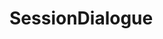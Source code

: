 # SessionDialogue   

<script src="https://unpkg.com/@stoplight/elements/web-components.min.js"></script>
<link rel="stylesheet" href="https://unpkg.com/@stoplight/elements/styles.min.css">

<elements-api
  apiDescriptionUrl="SessionDialogue.yaml"
  layout="sidebar"
  router="hash"
  hideTryIt="false"
  hideSchemas="false"
  hideInternal="false"
/>